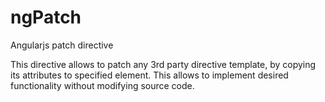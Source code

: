# ngPatch
Angularjs patch directive

This directive allows to patch any 3rd party directive template, by copying its attributes to specified element. This allows to implement desired functionality without modifying source code.
